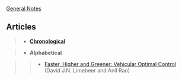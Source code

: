 [General Notes](./grad_general_notes.html)

## Articles

> - [__Chronological__](./chronological_notes.html)

> - __Alphabetical__

>> - [Faster, Higher and Greener: Vehicular Optimal
  Control](./faster_higher_greener/faster_higher_greener_main.html)
(David J.N. Limebeer and Anil Rao)
